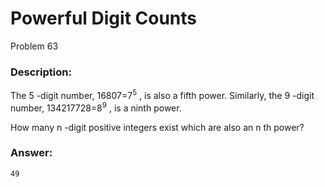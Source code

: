 # Powerful Digit Counts
Problem 63
### Description:
The 5
-digit number, 16807=7<sup>5</sup>
, is also a fifth power. Similarly, the 9
-digit number, 134217728=8<sup>9</sup>
, is a ninth power.

How many n
-digit positive integers exist which are also an n
th power?

### Answer:
```
49
```